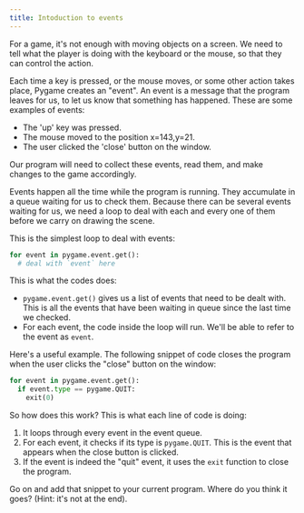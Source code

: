 ```yaml
---
title: Intoduction to events
---
```


For a game, it's not enough with moving objects on a screen. We need to tell what the player is doing with the keyboard or the mouse, so that they can control the action.

Each time a key is pressed, or the mouse moves, or some other action takes place, Pygame creates an "event". An event is a message that the program leaves for us, to let us know that something has happened. These are some examples of events:

  * The 'up' key was pressed.
  * The mouse moved to the position x=143,y=21.
  * The user clicked the 'close' button on the window.

Our program will need to collect these events, read them, and make changes to the game accordingly.

Events happen all the time while the program is running. They accumulate in a queue waiting for us to check them. Because there can be several events waiting for us, we need a loop to deal with each and every one of them before we carry on drawing the scene.

This is the simplest loop to deal with events:

```python
for event in pygame.event.get():
  # deal with `event` here
```

This is what the codes does:

  * `pygame.event.get()` gives us a list of events that need to be dealt with. This is all the events that have been waiting in queue since the last time we checked.
  * For each event, the code inside the loop will run. We'll be able to refer to the event as `event`.

Here's a useful example. The following snippet of code closes the program when the user clicks the "close" button on the window:

```python
for event in pygame.event.get():
  if event.type == pygame.QUIT:
    exit(0)
```

So how does this work? This is what each line of code is doing:

  1. It loops through every event in the event queue.
  2. For each event, it checks if its type is `pygame.QUIT`. This is the event that appears when the close button is clicked.
  3. If the event is indeed the "quit" event, it uses the `exit` function to close the program.

Go on and add that snippet to your current program. Where do you think it goes? (Hint: it's not at the end).
